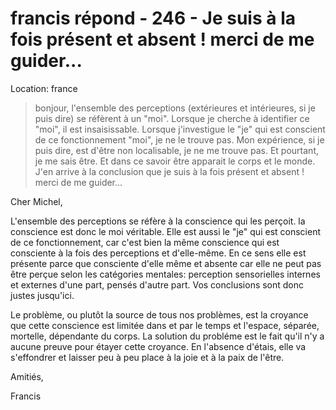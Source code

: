 # francis répond - 246 - Je suis à la fois présent et absent ! merci de me guider...

Location: france

>bonjour, l'ensemble des perceptions (extérieures et intérieures, si je puis dire) se réfèrent à un "moi". Lorsque je cherche à identifier ce "moi", il est insaisissable. Lorsque j'investigue le "je" qui est conscient de ce fonctionnement "moi", je ne le trouve pas. Mon expérience, si je puis dire, est d'être non localisable, je ne me trouve pas. Et pourtant, je me sais être. Et dans ce savoir être apparait le corps et le monde. J'en arrive à la conclusion que je suis à la fois présent et absent ! merci de me guider...

Cher Michel,

L'ensemble des perceptions se réfère à la conscience qui les perçoit. la conscience est donc le moi véritable. Elle est aussi le "je" qui est conscient de ce fonctionnement, car c'est bien la même conscience qui est consciente à la fois des perceptions et d'elle-même. En ce sens elle est présente parce que consciente d'elle même et absente car elle ne peut pas être perçue selon les catégories mentales: perception sensorielles internes et externes d'une part, pensés d'autre part. Vos conclusions sont donc justes jusqu'ici.

Le problème, ou plutôt la source de tous nos problèmes, est la croyance que cette conscience est limitée dans et par le temps et l'espace, séparée, mortelle, dépendante du corps. La solution du probléme est le fait qu'il n'y a aucune preuve pour étayer cette croyance. En l'absence d'étais, elle va s'effondrer et laisser peu à peu place à la joie et à la paix de l'être.

Amitiés,

Francis